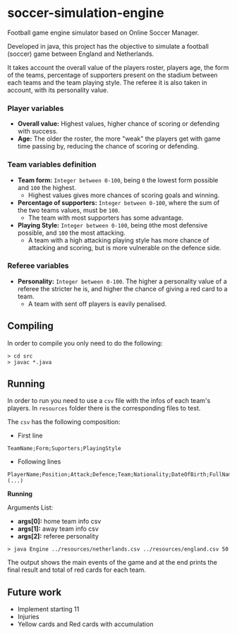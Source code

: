 # soccer-simulation-engine

Football game engine simulator based on Online Soccer Manager.

Developed in java, this project has the objective to simulate a football (soccer) game between England and Netherlands. 

It takes account the overall value of the players roster, players age, the form of the teams, percentage of supporters present on the stadium between each teams and the team playing style. The referee it is also taken in account, with its personality value.

### Player variables

* **Overall value:** Highest values, higher chance of scoring or defending with success.
* **Age:** The older the roster, the more "weak" the players get with game time passing by, reducing the chance of scoring or defending. 

### Team variables definition

* **Team form:** `Integer between 0-100`, being `0` the lowest form possible and `100` the highest.
	* Highest values gives more chances of scoring goals and winning.
* **Percentage of supporters:** `Integer between 0-100`, where the sum of the two teams values, must be `100`. 
	* The team with most supporters has some advantage.
* **Playing Style:** `Integer between 0-100`, being `0`the most defensive possible, and `100` the most attacking.
	* A team with a high attacking playing style has more chance of attacking and scoring, but is more vulnerable on the defence side.
	
### Referee variables
* **Personality:** `Integer between 0-100`. The higher a personality value of a referee the stricter he is, and higher the chance of giving a red card to a team.
	* A team with sent off players is eavily penalised.


## Compiling

In order to compile you only need to do the following:

```
> cd src 
> javac *.java

```

## Running

In order to run you need to use a `csv` file with the infos of each team's players. In `resources` folder there is the corresponding files to test.

The `csv` has the following composition:

* First line

```
TeamName;Form;Suporters;PlayingStyle
```

* Following lines
 
```
PlayerName;Position;Attack;Defence;Team;Nationality;DateOfBirth;FullName
(...) 
```

**Running** 

Arguments List:

* **args[0]:** home team info csv
* **args[1]:** away team info csv
* **args[2]:** referee personality

```
> java Engine ../resources/netherlands.csv ../resources/england.csv 50
```

The output shows the main events of the game and at the end prints the final result and total of red cards for each team.


## Future work

* Implement starting 11
* Injuries
* Yellow cards and Red cards with accumulation